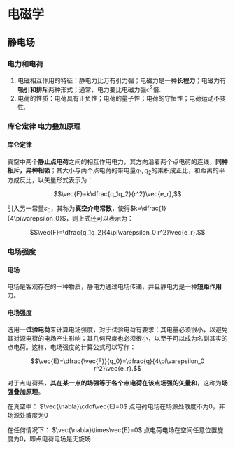 # 电磁学

## 静电场

### 电力和电荷

1. 电磁相互作用的特征：静电力比万有引力强；电磁力是一种**长程力**；电磁力有**吸引和排斥**两种形式；通常，电力要比电磁力强$c^2$倍.
2. 电荷的性质：电荷具有正负性；电荷的量子性；电荷的守恒性；电荷运动不变性.

### 库仑定律 电力叠加原理

#### 库仑定律

真空中两个**静止点电荷**之间的相互作用电力，其方向沿着两个点电荷的连线，**同种相斥，异种相吸**；其大小与两个点电荷的带电量$q_1,q_2$的乘积成正比，和距离的平方成反比，以矢量形式表示为：

$$\vec{F}=k\dfrac{q_1q_2}{r^2}\vec{e_r},$$

引入另一常量$\varepsilon_0$，其称为**真空介电常数**，使得$k=\dfrac{1}{4\pi\varepsilon_0}$，则上式还可以表示为：

$$\vec{F}=\dfrac{q_1q_2}{4\pi\varepsilon_0 r^2}\vec{e_r}.$$

### 电场强度

#### 电场

电场是客观存在的一种物质，静电力通过电场传递，并且静电力是一种**短距作用**力。

#### 电场强度

选用一**试验电荷**来计算电场强度，对于试验电荷有要求：其电量必须很小，以避免其对源电荷的电场产生影响；其几何尺度也必须很小，以至于可以成为名副其实的点电荷。这样，电场强度的计算公式可以写作：

$$\vec{E}=\dfrac{\vec{F}}{q_0}=\dfrac{q}{4\pi\varepsilon_0 r^2}\vec{e_r}.$$

对于点电荷系，**其在某一点的场强等于各个点电荷在该点场强的矢量和**，这称为**场强叠加原理**。

在真空中：
$\vec{\nabla}\cdot\vec{E}=0$ 
点电荷电场在场源处散度不为0，非场源处散度为0

在任何情况下：
$\vec{\nabla}\times\vec{E}=0$ 
点电荷电场在空间任意位置旋度为0，即点电荷电场是无旋场
